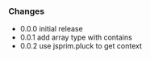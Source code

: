 ### Changes

* 0.0.0 initial release
* 0.0.1 add array type with contains
* 0.0.2 use jsprim.pluck to get context

